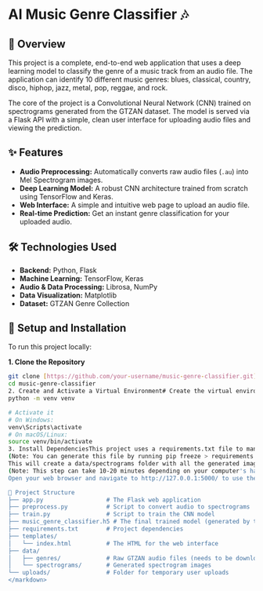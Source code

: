 # AI Music Genre Classifier 🎶

## 🚀 Overview

This project is a complete, end-to-end web application that uses a deep learning model to classify the genre of a music track from an audio file. The application can identify 10 different music genres: blues, classical, country, disco, hiphop, jazz, metal, pop, reggae, and rock.

The core of the project is a Convolutional Neural Network (CNN) trained on spectrograms generated from the GTZAN dataset. The model is served via a Flask API with a simple, clean user interface for uploading audio files and viewing the prediction.

## ✨ Features

-   **Audio Preprocessing:** Automatically converts raw audio files (`.au`) into Mel Spectrogram images.
-   **Deep Learning Model:** A robust CNN architecture trained from scratch using TensorFlow and Keras.
-   **Web Interface:** A simple and intuitive web page to upload an audio file.
-   **Real-time Prediction:** Get an instant genre classification for your uploaded audio.

## 🛠️ Technologies Used

-   **Backend:** Python, Flask
-   **Machine Learning:** TensorFlow, Keras
-   **Audio & Data Processing:** Librosa, NumPy
-   **Data Visualization:** Matplotlib
-   **Dataset:** GTZAN Genre Collection



## 🔧 Setup and Installation

To run this project locally:

**1. Clone the Repository**
```bash
git clone [https://github.com/your-username/music-genre-classifier.git](https://github.com/your-username/music-genre-classifier.git)
cd music-genre-classifier
2. Create and Activate a Virtual Environment# Create the virtual environment
python -m venv venv

# Activate it
# On Windows:
venv\Scripts\activate
# On macOS/Linux:
source venv/bin/activate
3. Install DependenciesThis project uses a requirements.txt file to manage its dependencies.pip install -r requirements.txt
(Note: You can generate this file by running pip freeze > requirements.txt in your activated environment.)4. Download the DatasetDownload the GTZAN Genre Collection dataset. You can find it on Kaggle or by searching online.Unzip the file and place the genres_original folder (or genres) inside a data directory in the project root, so the path is data/genres/....🏃‍♀️ How to Use the Application1. Preprocess the DataFirst, you need to convert the raw audio files into spectrograms. Run the preprocessing script:python preprocess.py
This will create a data/spectrograms folder with all the generated images.2. Train the ModelNext, train the CNN model on the spectrograms. This will create the music_genre_classifier.h5 model file.python train.py
(Note: This step can take 10-20 minutes depending on your computer's hardware.)3. Run the Flask ApplicationFinally, start the web server:python app.py
Open your web browser and navigate to http://127.0.0.1:5000/ to use the application.

📂 Project Structure
├── app.py                  # The Flask web application
├── preprocess.py           # Script to convert audio to spectrograms
├── train.py                # Script to train the CNN model
├── music_genre_classifier.h5 # The final trained model (generated by train.py)
├── requirements.txt        # Project dependencies
├── templates/
│   └── index.html          # The HTML for the web interface
├── data/
│   ├── genres/             # Raw GTZAN audio files (needs to be downloaded)
│   └── spectrograms/       # Generated spectrogram images
└── uploads/                # Folder for temporary user uploads
</markdown>